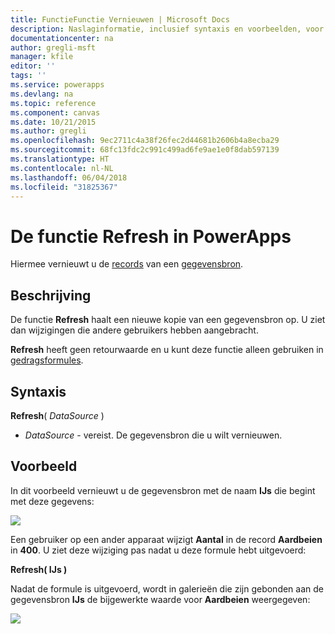 ```yaml
---
title: FunctieFunctie Vernieuwen | Microsoft Docs
description: Naslaginformatie, inclusief syntaxis en voorbeelden, voor de functie Refresh in PowerApps
documentationcenter: na
author: gregli-msft
manager: kfile
editor: ''
tags: ''
ms.service: powerapps
ms.devlang: na
ms.topic: reference
ms.component: canvas
ms.date: 10/21/2015
ms.author: gregli
ms.openlocfilehash: 9ec2711c4a38f26fec2d44681b2606b4a8ecba29
ms.sourcegitcommit: 68fc13fdc2c991c499ad6fe9ae1e0f8dab597139
ms.translationtype: HT
ms.contentlocale: nl-NL
ms.lasthandoff: 06/04/2018
ms.locfileid: "31825367"
---
```

# <a name="refresh-function-in-powerapps"></a>De functie Refresh in PowerApps
Hiermee vernieuwt u de [records](../working-with-tables.md#records) van een [gegevensbron](../working-with-data-sources.md).

## <a name="description"></a>Beschrijving
De functie **Refresh** haalt een nieuwe kopie van een gegevensbron op.  U ziet dan wijzigingen die andere gebruikers hebben aangebracht.

**Refresh** heeft geen retourwaarde en u kunt deze functie alleen gebruiken in [gedragsformules](../working-with-formulas-in-depth.md).

## <a name="syntax"></a>Syntaxis
**Refresh**( *DataSource* )

* *DataSource* - vereist. De gegevensbron die u wilt vernieuwen.

## <a name="example"></a>Voorbeeld
In dit voorbeeld vernieuwt u de gegevensbron met de naam **IJs** die begint met deze gegevens:

![](media/function-refresh/icecream.png)

Een gebruiker op een ander apparaat wijzigt **Aantal** in de record **Aardbeien** in **400**.  U ziet deze wijziging pas nadat u deze formule hebt uitgevoerd:

**Refresh( IJs )**

Nadat de formule is uitgevoerd, wordt in galerieën die zijn gebonden aan de gegevensbron **IJs** de bijgewerkte waarde voor **Aardbeien** weergegeven:

![](media/function-refresh/icecream-after.png)

